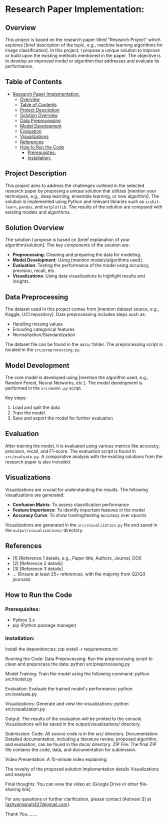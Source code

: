 # Research Paper Implementation:

## Overview
This project is based on the research paper titled "Research Project" which explores [brief description of the topic, e.g., machine learning algorithms for image classification]. In this project, I propose a unique solution to improve or build upon the existing methods mentioned in the paper. The objective is to develop an improved model or algorithm that addresses and evaluate its performance.

## Table of Contents
- [Research Paper Implementation:](#research-paper-implementation)
  - [Overview](#overview)
  - [Table of Contents](#table-of-contents)
  - [Project Description](#project-description)
  - [Solution Overview](#solution-overview)
  - [Data Preprocessing](#data-preprocessing)
  - [Model Development](#model-development)
  - [Evaluation](#evaluation)
  - [Visualizations](#visualizations)
  - [References](#references)
  - [How to Run the Code](#how-to-run-the-code)
    - [Prerequisites:](#prerequisites)
    - [Installation:](#installation)

## Project Description
This project aims to address the challenges outlined in the selected research paper by proposing a unique solution that utilizes [mention your techniques, e.g., deep learning, ensemble learning, or new algorithm]. The solution is implemented using Python and relevant libraries such as `scikit-learn`, `pandas`, and `matplotlib`. The results of the solution are compared with existing models and algorithms.

## Solution Overview
The solution I propose is based on [brief explanation of your algorithm/solution]. The key components of the solution are:
- **Preprocessing**: Cleaning and preparing the data for modeling.
- **Model Development**: Using [mention models/algorithms used].
- **Evaluation**: Testing the performance of the model using accuracy, precision, recall, etc.
- **Visualizations**: Using data visualizations to highlight results and insights.

## Data Preprocessing
The dataset used in this project comes from [mention dataset source, e.g., Kaggle, UCI repository]. Data preprocessing includes steps such as:
- Handling missing values
- Encoding categorical features
- Normalization/Standardization

The dataset file can be found in the `data/` folder. The preprocessing script is located in the `src/preprocessing.py`.

## Model Development
The core model is developed using [mention the algorithm used, e.g., Random Forest, Neural Networks, etc.]. The model development is performed in the `src/model.py` script.

Key steps:
1. Load and split the data
2. Train the model
3. Save and export the model for further evaluation

## Evaluation
After training the model, it is evaluated using various metrics like accuracy, precision, recall, and F1-score. The evaluation script is found in `src/evaluate.py`. A comparative analysis with the existing solutions from the research paper is also included.

## Visualizations
Visualizations are crucial for understanding the results. The following visualizations are generated:
- **Confusion Matrix**: To assess classification performance
- **Feature Importance**: To identify important features in the model
- **Accuracy Curve**: To show training/testing accuracy over epochs

Visualizations are generated in the `src/visualization.py` file and saved in the `output/visualizations/` directory.

## References
- [1] [Reference 1 details, e.g., Paper title, Authors, Journal, DOI]
- [2] [Reference 2 details]
- [3] [Reference 3 details]
- ... (Ensure at least 25+ references, with the majority from Q2/Q3 journals)

## How to Run the Code

### Prerequisites:
- Python 3.x
- pip (Python package manager)

### Installation:

Install the dependencies:
pip install -r requirements.txt

Running the Code:
Data Preprocessing: Run the preprocessing script to clean and preprocess the data:
python src/preprocessing.py

Model Training: Train the model using the following command:
python src/model.py

Evaluation: Evaluate the trained model's performance:
python src/evaluate.py

Visualizations: Generate and view the visualizations:
python src/visualization.py

Output:
The results of the evaluation will be printed to the console.
Visualizations will be saved in the output/visualizations/ directory.

Submission:
Code: All source code is in the src/ directory.
Documentation: Detailed documentation, including a literature review, proposed algorithm, and evaluation, can be found in the docs/ directory.
ZIP File: The final ZIP file contains the code, data, and documentation for submission.

Video Presentation:
A 15-minute video explaining:

The novelty of the proposed solution
Implementation details
Visualizations and analysis

Final thoughts:
You can view the video at: [Google Drive or other file-sharing link].

For any questions or further clarification, please contact [Ashvani S] at [ashvanisingh427@gmail.com].


Thank You........





